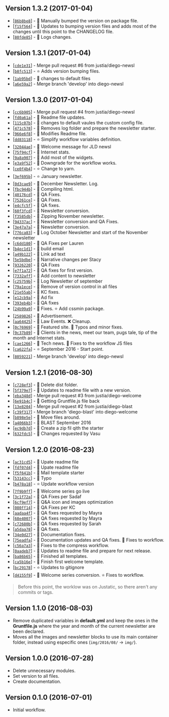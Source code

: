 ## Version 1.3.2 (2017-01-04)
- [[`86b8be8`](https://github.com/justia/mail-template-builder/commit/86b8be8aa1b3ffd710f88682b7cd01e43a0dbf7b)] - :memo: Manually bumped the version on package file.
- [[`f15f564`](https://github.com/justia/mail-template-builder/commit/f15f5640672c4ef70aa5406c44ff33c64926f0fb)] - :memo: Updates to bumping version files and adds most of the changes until this point to the CHANGELOG file.
- [[`80fde85`](https://github.com/justia/mail-template-builder/commit/80fde85c90f27013c4716a150d8fc0ae7761b0c4)] - :memo: Logs changes.

## Version 1.3.1 (2017-01-04)
- [[`cde1e31`](https://github.com/justia/mail-template-builder/commit/cde1e315254d4b07bcd6b56a6c53d1bab3d53b34)] - Merge pull request #6 from justia/diego-newsl
- [[`b8fc513`](https://github.com/justia/mail-template-builder/commit/b8fc5132dd1f27040669cc37d49581a4f1306bad)] - :star: Adds version bumping files.
- [[`1ab95bd`](https://github.com/justia/mail-template-builder/commit/1ab95bdd4b82e271266e2819147a171d11fc033f)] - :memo: changes to default files
- [[`a6e59a2`](https://github.com/justia/mail-template-builder/commit/a6e59a2b8ae2254b2dedaafd6b4fdf6d60a20fb7)] - Merge branch 'develop' into diego-newsl

## Version 1.3.0 (2017-01-04)
- [[`cc6b905`](https://github.com/justia/mail-template-builder/commit/cc6b9053bed18af2ae8d44b6e8b8d1750f5be741)] - Merge pull request #4 from justia/diego-newsl
- [[`fd0a61a`](https://github.com/justia/mail-template-builder/commit/fd0a61af1e1d51d089dabd440833f8cd690f0b11)] - :memo: Readme file updates.
- [[`115c07b`](https://github.com/justia/mail-template-builder/commit/115c07b909494c52f5cb04dc18eb8305b250578d)] - :memo: changes to default vaules the custom config file.
- [[`471c578`](https://github.com/justia/mail-template-builder/commit/471c578fb554314128cb0f16c55a75719a34bf31)] - :memo: Removes log folder and prepare the newsletter starter.
- [[`966e6f8`](https://github.com/justia/mail-template-builder/commit/966e6f8532ce48557940de43bc7c3460cd6ff30b)] - :memo: Modifies Readme file.
- [[`dd83118`](https://github.com/justia/mail-template-builder/commit/dd83118048002f254349e5b9e0fa7446ccbc5130)] - :star: Simplify workflow variables definition.
- [[`32044ae`](https://github.com/justia/mail-template-builder/commit/32044ae0e35cf79b485c60d5729d00eb0efa859f)] - :memo: Welcome message for JLD newsl
- [[`75f94cf`](https://github.com/justia/mail-template-builder/commit/75f94cfc3e71770bdb9560b6d014958c57de6e72)] - :memo: Internet stats.
- [[`9a8a907`](https://github.com/justia/mail-template-builder/commit/9a8a90712f623cc21451d9b0f7421981f1fa3b56)] - :memo: Add most of the widgets.
- [[`e3a9f52`](https://github.com/justia/mail-template-builder/commit/e3a9f52823381ec342d6ab120d616cbcaa73b413)] - :memo: Downgrade for the workflow works.
- [[`ce0f4b4`](https://github.com/justia/mail-template-builder/commit/ce0f4b428e1094d1c0d1b00d744974b8402ed09b)] - :star: Change to yarn.
- [[`3ef695b`](https://github.com/justia/mail-template-builder/commit/3ef695b0ce28a3d2c14ec02e62c1c21a8506db39)] - :star: January newsletter.
- [[`0d3cae9`](https://github.com/justia/mail-template-builder/commit/0d3cae91428af02e96f6836e0a596c8b06e5af99)] - :memo: December Newsletter. Log.
- [[`fbc944b`](https://github.com/justia/mail-template-builder/commit/fbc944bf0b4489a740c80020b9400cbc00736a6a)] - :memo: Compiling html.
- [[`40176cd`](https://github.com/justia/mail-template-builder/commit/40176cda3dc8555acb646bf538baece6e76f6733)] - :memo: QA Fixes.
- [[`75261ce`](https://github.com/justia/mail-template-builder/commit/75261ce4886f1c7e1d7ba402c3383c62202cf9f8)] - :memo: QA Fixes.
- [[`e4cfc5f`](https://github.com/justia/mail-template-builder/commit/e4cfc5fb4b9fd7b07d57383458a77939da3c4c4b)] - :bug: QA fixes.
- [[`60f3fcd`](https://github.com/justia/mail-template-builder/commit/60f3fcd25a37d31e25dbcf7b8dbdc4b1389c84b3)] - :memo: Newsletter conversion.
- [[`f3585db`](https://github.com/justia/mail-template-builder/commit/f3585db0247adc1be764f4a5016cad56b594ea9e)] - :memo: Zipping November newsletter.
- [[`94337ac`](https://github.com/justia/mail-template-builder/commit/94337ac69fa9e1ab258b3cb286ad011a6255cf63)] - :memo: Newsletter conversion and QA Fixes.
- [[`3e47a7a`](https://github.com/justia/mail-template-builder/commit/3e47a7a8e9443ca8dfb70d5b2d2b7a2c226c8976)] - :memo: Newsletter conversion.
- [[`776ca83`](https://github.com/justia/mail-template-builder/commit/776ca835210c56de11df9b317afa68c8465105a5)] - :memo: Log October Newsletter and start of the November newsletter
- [[`c6dd180`](https://github.com/justia/mail-template-builder/commit/c6dd180dd569c3930b6556c3948f5e2dcfea32e6)] - :memo: QA Fixes per Lauren
- [[`b4ec1d1`](https://github.com/justia/mail-template-builder/commit/b4ec1d19e40b6be14e2b57004ef5d39ccd669b71)] - :memo: build email
- [[`a49b122`](https://github.com/justia/mail-template-builder/commit/a49b122addf8a021195ede526e83e2a88cbbd590)] - :memo: Link ad text
- [[`5e5bdbe`](https://github.com/justia/mail-template-builder/commit/5e5bdbe7d66c71bb517e5c3c81cdba084e108b54)] - :memo: Narrative changes per Stacy
- [[`9326220`](https://github.com/justia/mail-template-builder/commit/932622075d7f40f2c1f493c29e8934c54821422b)] - :memo: QA Fixes
- [[`e7f1a72`](https://github.com/justia/mail-template-builder/commit/e7f1a72ab572aae442c9ac3cafeb9b920821f976)] - :memo: QA fixes for first version.
- [[`7332aff`](https://github.com/justia/mail-template-builder/commit/7332aff4821a9a3b00044934a4558b78d6db116d)] - :checkered_flag: Add content to newsletter
- [[`c25759b`](https://github.com/justia/mail-template-builder/commit/c25759b90352a724f233e122053c868492c49a9e)] - :memo: Log Newsletter of september
- [[`79a1ece`](https://github.com/justia/mail-template-builder/commit/79a1ece110f546559e117e64ccc58e155f0497a8)] - :memo: Remove of version control in all files
- [[`21e55ab`](https://github.com/justia/mail-template-builder/commit/21e55ab835adc3e3185054d1bea85d781f35142d)] - :memo: KC fixes.
- [[`e12cb9a`](https://github.com/justia/mail-template-builder/commit/e12cb9abc286a0fd7482386d6e36832c64da343a)] - :memo: Ad fix
- [[`393eb4b`](https://github.com/justia/mail-template-builder/commit/393eb4b0f444a4b83e2077323ade479656d6ed9a)] - :memo: QA fixes
- [[`24b99a9`](https://github.com/justia/mail-template-builder/commit/24b99a9cd45c29ee2f53924fdfbd274c95857d88)] - :memo: Fixes. :star: Add cssmin package.
- [[`2589826`](https://github.com/justia/mail-template-builder/commit/25898260530975bb4220ccac92ee1e8521079f2d)] - :memo: Advertisement.
- [[`aa64425`](https://github.com/justia/mail-template-builder/commit/aa64425b3e4ac2e5ff003d9a81e51b091184fc6c)] - :memo: Law Events. :x: Cleanup.
- [[`0c76969`](https://github.com/justia/mail-template-builder/commit/0c769696f51dc6b1f0c38671dd0e0b1b95e00914)] - :memo: Featured site. :bug: Typos and minor fixes.
- [[`9c37b89`](https://github.com/justia/mail-template-builder/commit/9c37b89cab3087213e9af54d50fa70109f995186)] - :memo: Clients in the news, meet our team, pugs tale, tip of the month and Internet stats.
- [[`cae1266`](https://github.com/justia/mail-template-builder/commit/cae12660a13ef8d0e02902e7fcb061f57993683d)] - :memo: Tech news. :bug: Fixes to the workflow JS files
- [[`ca622fa`](https://github.com/justia/mail-template-builder/commit/ca622fa59ed6c9b6d1b5b250c73af868cd39dedf)] - :star: September 2016 - Start point.
- [[`8059221`](https://github.com/justia/mail-template-builder/commit/805922147202ee9257e00f61db90630739d0e5d1)] - Merge branch 'develop' into diego-newsl

## Version 1.2.1 (2016-08-30)
- [[`c728ef3`](https://github.com/justia/mail-template-builder/commit/c728ef3848fcc4ec847a76e2ea8f453cb8632b49)] - :memo: Delete dist folder.
- [[`5f379e7`](https://github.com/justia/mail-template-builder/commit/5f379e70b468cd09b4df01ab197c1e876c121e24)] - :memo: Updates to readme file with a new version.
- [[`eba348d`](https://github.com/justia/mail-template-builder/commit/eba348dcb15557b6c6fd7c42fb3035d4c9bfc6be)] - Merge pull request #3 from justia/diego-welcome
- [[`6e91b4c`](https://github.com/justia/mail-template-builder/commit/6e91b4c45cbcbd26aceb7370c0d2617bdb52e4e8)] - :memo: Getting Gruntfile.js file back
- [[`13e8204`](https://github.com/justia/mail-template-builder/commit/13e8204b3b6f728c03d620b8756eeda4061fa519)] - Merge pull request #2 from justia/diego-blast
- [[`c39f317`](https://github.com/justia/mail-template-builder/commit/c39f317971476ae77815f140f46787989df6c616)] - Merge branch 'diego-blast' into diego-welcome
- [[`b898e5e`](https://github.com/justia/mail-template-builder/commit/b898e5e2b45f64d05e01c4fe0ebee5d6566b6b25)] - :memo: Move files around.
- [[`a4066b3`](https://github.com/justia/mail-template-builder/commit/a4066b30085b798d697a6e20b21a56f344c092b8)] - :memo: BLAST September 2016
- [[`ec9db7d`](https://github.com/justia/mail-template-builder/commit/ec9db7d09b42d59f7e48d3fe743e934bc2c93c98)] - :memo: Create a zip fil qith the starter
- [[`632fdc5`](https://github.com/justia/mail-template-builder/commit/632fdc5f0c858d5899ae3c175a4da1517819885c)] - :memo: Changes requested by Vasu

## Version 1.2.0 (2016-08-23)
- [[`ac31cd5`](https://github.com/justia/mail-template-builder/commit/ac31cd5421bd6ec03df27c7cf0785a1f0dcc394e)] - :memo: Upate readme file
- [[`fdf07d4`](https://github.com/justia/mail-template-builder/commit/fdf07d45bc7bcb0d20bff82a2fe7e77e5807b528)] - :memo: Upate readme file
- [[`f5f641b`](https://github.com/justia/mail-template-builder/commit/f5f641b219a23dc2ffe93dd7cb6818c9412d0695)] - :memo: Mail template starter
- [[`53143cc`](https://github.com/justia/mail-template-builder/commit/53143cc49b25b9f83ed01549d3dca136595a7a20)] - :bug: Typo
- [[`b478a18`](https://github.com/justia/mail-template-builder/commit/b478a1845e46d077c82b1f968cc6812f3e727357)] - :star: Update workflow version
- [[`7f9b9ff`](https://github.com/justia/mail-template-builder/commit/7f9b9ffd74d9f301c7ac0991e159552609396eaa)] - :memo: Welcome series go live
- [[`3c1f72a`](https://github.com/justia/mail-template-builder/commit/3c1f72a5b29fe5effa49058a98f71a034443c97e)] - :memo: QA Fixes per Sadaf
- [[`6cf9ef7`](https://github.com/justia/mail-template-builder/commit/6cf9ef71ffe787ab8d7bbe66f0816238e01fffbc)] - :memo: Q&A icon and images optimization
- [[`080ff14`](https://github.com/justia/mail-template-builder/commit/080ff14d0628f313e3f2b9c780d58aca8bfbece1)] - :memo: QA Fixes per KC
- [[`aadaa4f`](https://github.com/justia/mail-template-builder/commit/aadaa4ffe3e8d9e508bc7ccd08a3303fd4a16346)] - :memo: QA fixes requested by Mayra
- [[`68e4007`](https://github.com/justia/mail-template-builder/commit/68e4007a651c814d6fdc28f45ae1199b29de4ebf)] - :memo: QA fixes requested by Mayra
- [[`c72680b`](https://github.com/justia/mail-template-builder/commit/c72680b16c1d96cb7ede09dd05afceb1a7c66e27)] - :memo: QA fixes requested by Sarah
- [[`a5daa78`](https://github.com/justia/mail-template-builder/commit/a5daa788c099c1b5e52191326b23e9f580d2e3ee)] - :bug: QA fixes.
- [[`34e0d27`](https://github.com/justia/mail-template-builder/commit/34e0d279aba21f972392d01b86d4baef4a880d85)] - :bug: Documentation fixes.
- [[`75eadfa`](https://github.com/justia/mail-template-builder/commit/75eadfa8ed92073ff35b196da2a3762f8d8508da)] - :memo: Documentation updates and QA fixes. :bug: Fixes to workflow.
- [[`c56a7a3`](https://github.com/justia/mail-template-builder/commit/c56a7a314241f9cd975571f3ddb928725cdd454e)] - :bug: Fixes to the compress workflow.
- [[`0aadeb7`](https://github.com/justia/mail-template-builder/commit/0aadeb78a97f67261f99c93863fba567eca399f8)] - :memo: Updates to readme file and prepare for next release.
- [[`ba86b65`](https://github.com/justia/mail-template-builder/commit/ba86b65993df93094823e85f78e7130a245a6b27)] - :memo: Finished all templates.
- [[`ca5b16e`](https://github.com/justia/mail-template-builder/commit/ca5b16ef9ae1f95167f6015861cb82b7a66ec7fb)] - :memo: Finish first welcome template.
- [[`bc29178`](https://github.com/justia/mail-template-builder/commit/bc291786af3b9f775bcf3095c10348186fbf380c)] - :star: Updates to gitignore
- [[`d4155f9`](https://github.com/justia/mail-template-builder/commit/d4155f9bbf11947a954e85b09e90253d20a20bd4)] - :memo: Welcome series conversion. :star: Fixes to workflow.

> Before this point, the worklow was on Justatic, so there aren't any commits or tags.

## Version 1.1.0 (2016-08-03)
- Remove duplicated variables in **default.yml** and keep the ones in the **Gruntfile.js** where the year and month of the current newsletter are been declared.
- Moves all the images and newsletter blocks to use its main container folder, instead using especific ones (`img/2016/08/` → `img/`).

## Version 1.0.0 (2016-07-28)
- Delete unnecessary modules.
- Set version to all files.
- Create documentation.

## Version 0.1.0 (2016-07-01)
- Initial workflow.
